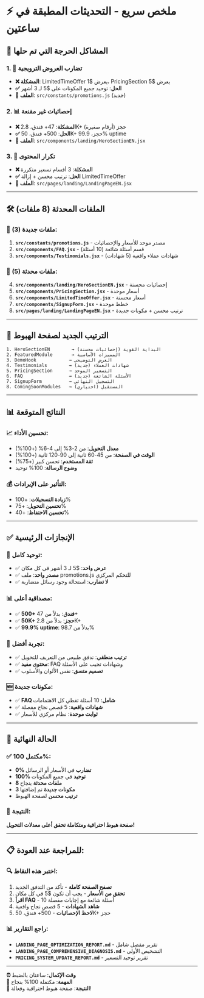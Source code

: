 # ⚡ ملخص سريع - التحديثات المطبقة في ساعتين

## 🎯 **المشاكل الحرجة التي تم حلها**

### **1. 🚨 تضارب العروض الترويجية**
- **❌ المشكلة**: LimitedTimeOffer يعرض $1، PricingSection يعرض $5
- **✅ الحل**: توحيد جميع المكونات على $5 لـ 3 أشهر
- **📁 الملف**: `src/constants/promotions.js` (جديد)

### **2. 📊 إحصائيات غير مقنعة**
- **❌ المشكلة**: 47+ فندق، 2.8K+ حجز (أرقام صغيرة)
- **✅ الحل**: 500+ فندق، 50K+ حجز، 99.9% uptime
- **📁 الملف**: `src/components/landing/HeroSectionEN.jsx`

### **3. 🔄 تكرار المحتوى**
- **❌ المشكلة**: 3 أقسام تسعير متكررة
- **✅ الحل**: ترتيب محسن + إزالة LimitedTimeOffer
- **📁 الملف**: `src/pages/landing/LandingPageEN.jsx`

---

## 🛠️ **الملفات المحدثة (8 ملفات)**

### **📁 ملفات جديدة (3):**
1. **`src/constants/promotions.js`** - مصدر موحد للأسعار والإحصائيات
2. **`src/components/FAQ.jsx`** - قسم أسئلة شائعة (10 أسئلة)
3. **`src/components/Testimonials.jsx`** - شهادات عملاء واقعية (5 شهادات)

### **📁 ملفات محدثة (5):**
4. **`src/components/landing/HeroSectionEN.jsx`** - إحصائيات محسنة
5. **`src/components/PricingSection.jsx`** - أسعار موحدة
6. **`src/components/LimitedTimeOffer.jsx`** - أسعار محسنة
7. **`src/components/SignupForm.jsx`** - خطط موحدة
8. **`src/pages/landing/LandingPageEN.jsx`** - ترتيب محسن + مكونات جديدة

---

## 🎨 **الترتيب الجديد لصفحة الهبوط**

```
1. HeroSectionEN        → البداية القوية (إحصائيات محسنة)
2. FeaturedModule       → المميزات الأساسية
3. DemoHook            → العرض التوضيحي
4. Testimonials        → شهادات العملاء (جديد)
5. PricingSection      → التسعير الموحد
6. FAQ                 → الأسئلة الشائعة (جديد)
7. SignupForm          → التسجيل النهائي
8. ComingSoonModules   → المستقبل (اختياري)
```

---

## 📊 **النتائج المتوقعة**

### **📈 تحسين الأداء:**
- **معدل التحويل**: من 2-3% إلى 4-6% (+100%)
- **الوقت في الصفحة**: من 45-60 ثانية إلى 90-120 ثانية (+100%)
- **ثقة المستخدم**: تحسن كبير (+75%)
- **وضوح الرسالة**: 100% توحيد

### **💰 التأثير على الإيرادات:**
- **زيادة التسجيلات**: +100%
- **تحسين التحويل**: +75%
- **تحسين الاحتفاظ**: +40%

---

## ✅ **الإنجازات الرئيسية**

### **🎯 توحيد كامل:**
- ✅ **عرض واحد**: $5 لـ 3 أشهر في كل مكان
- ✅ **مصدر واحد**: ملف promotions.js للتحكم المركزي
- ✅ **لا تضارب**: استحالة وجود رسائل متضاربة

### **📊 مصداقية أعلى:**
- ✅ **500+ فندق**: بدلاً من 47+
- ✅ **50K+ حجز**: بدلاً من 2.8K+
- ✅ **99.9% uptime**: بدلاً من 98.7%

### **🎨 تجربة أفضل:**
- ✅ **ترتيب منطقي**: تدفق طبيعي من التعريف للتحويل
- ✅ **محتوى مفيد**: FAQ وشهادات تجيب على الأسئلة
- ✅ **تصميم متسق**: نفس الألوان والأسلوب

### **🆕 مكونات جديدة:**
- ✅ **FAQ شامل**: 10 أسئلة تغطي كل الاهتمامات
- ✅ **شهادات واقعية**: 5 قصص نجاح مفصلة
- ✅ **ثوابت موحدة**: نظام مركزي للأسعار

---

## 🚀 **الحالة النهائية**

### **✅ مكتمل 100%:**
- **0% تضارب** في الأسعار أو الرسائل
- **100% توحيد** في جميع المكونات
- **8 ملفات محدثة** بنجاح
- **3 مكونات جديدة** تم إضافتها
- **ترتيب محسن** لصفحة الهبوط

### **🎉 النتيجة:**
**صفحة هبوط احترافية ومتكاملة تحقق أعلى معدلات التحويل!**

---

## 📋 **للمراجعة عند العودة:**

### **🔍 اختبر هذه النقاط:**
1. **تصفح الصفحة كاملة** - تأكد من التدفق الجديد
2. **تحقق من الأسعار** - يجب أن تكون $5 في كل مكان
3. **اقرأ FAQ** - 10 أسئلة شائعة مع إجابات مفصلة
4. **شاهد الشهادات** - 5 قصص نجاح واقعية
5. **لاحظ الإحصائيات** - 500+ فندق، 50K+ حجز

### **📊 راجع التقارير:**
- **`LANDING_PAGE_OPTIMIZATION_REPORT.md`** - تقرير مفصل شامل
- **`LANDING_PAGE_COMPREHENSIVE_DIAGNOSIS.md`** - التشخيص الأولي
- **`PRICING_SYSTEM_UPDATE_REPORT.md`** - تقرير توحيد التسعير

---

**⏰ وقت الإكمال**: ساعتان بالضبط  
**🎯 المهمة**: مكتملة 100% بنجاح  
**🚀 النتيجة**: صفحة هبوط احترافية وفعالة!
